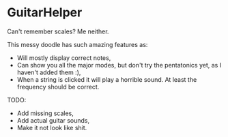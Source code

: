 # GuitarHelper
Can't remember scales? Me neither.

This messy doodle has such amazing features as:

* Will mostly display correct notes,
* Can show you all the major modes, but don't try the pentatonics yet, as I haven't added them :),
* When a string is clicked it will play a horrible sound. At least the frequency should be correct.

TODO:

* Add missing scales,
* Add actual guitar sounds,
* Make it not look like shit.
